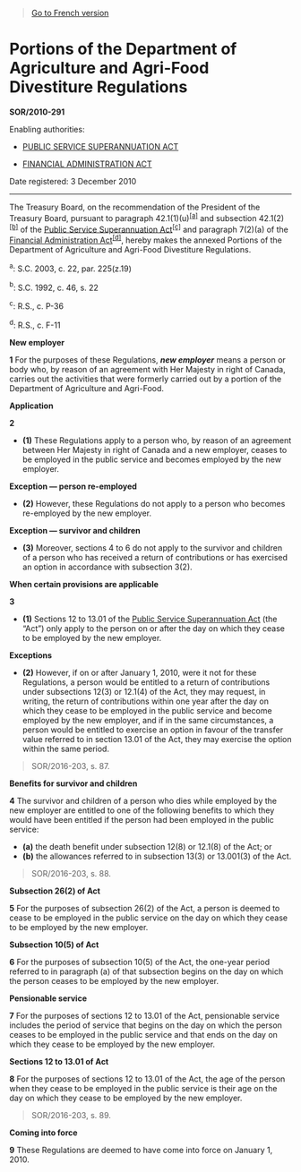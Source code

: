 > [Go to French version](/fr/Règlements/Décrets,%20ordonnances%20et%20règlements%20statutaires/2010/291.md)

# Portions of the Department of Agriculture and Agri-Food Divestiture Regulations

**SOR/2010-291**

Enabling authorities: 
- [PUBLIC SERVICE SUPERANNUATION ACT](/en/Acts/Revised%20Statutes%20of%20Canada/P/P-36.md)

- [FINANCIAL ADMINISTRATION ACT](/en/Acts/Revised%20Statutes%20of%20Canada/F/F-11.md)

Date registered: 3 December 2010

----------

The Treasury Board, on the recommendation of the President of the Treasury Board, pursuant to paragraph 42.1(1)(u)<sup><a href='#fn_609504-E_hq_1901'>[a]</a></sup> and subsection 42.1(2)<sup><a href='#fn_81000-2-623-E_hq_9378'>[b]</a></sup> of the [Public Service Superannuation Act](/en/Acts/Revised%20Statutes%20of%20Canada/P/P-36.md)<sup><a href='#fn_81000-2-623-E_hq_9379'>[c]</a></sup> and paragraph 7(2)(a) of the [Financial Administration Act](/en/Acts/Revised%20Statutes%20of%20Canada/F/F-11.md)<sup><a href='#fn_81000-2-623-E_hq_9380'>[d]</a></sup>, hereby makes the annexed Portions of the Department of Agriculture and Agri-Food Divestiture Regulations.

<a name='fn_609504-E_hq_1901'><sup>a</sup></a>: S.C. 2003, c. 22, par. 225(z.19)<br />

<a name='fn_81000-2-623-E_hq_9378'><sup>b</sup></a>: S.C. 1992, c. 46, s. 22<br />

<a name='fn_81000-2-623-E_hq_9379'><sup>c</sup></a>: R.S., c. P-36<br />

<a name='fn_81000-2-623-E_hq_9380'><sup>d</sup></a>: R.S., c. F-11<br />




**New employer**

**1** For the purposes of these Regulations, ***new employer*** means a person or body who, by reason of an agreement with Her Majesty in right of Canada, carries out the activities that were formerly carried out by a portion of the Department of Agriculture and Agri-Food.




**Application**

**2** 

- **(1)** These Regulations apply to a person who, by reason of an agreement between Her Majesty in right of Canada and a new employer, ceases to be employed in the public service and becomes employed by the new employer.

**Exception — person re-employed**

- **(2)** However, these Regulations do not apply to a person who becomes re-employed by the new employer.

**Exception — survivor and children**

- **(3)** Moreover, sections 4 to 6 do not apply to the survivor and children of a person who has received a return of contributions or has exercised an option in accordance with subsection 3(2).




**When certain provisions are applicable**

**3** 

- **(1)** Sections 12 to 13.01 of the [Public Service Superannuation Act](/en/Acts/Revised%20Statutes%20of%20Canada/P/P-36.md) (the “Act”) only apply to the person on or after the day on which they cease to be employed by the new employer.

**Exceptions**

- **(2)** However, if on or after January 1, 2010, were it not for these Regulations, a person would be entitled to a return of contributions under subsections 12(3) or 12.1(4) of the Act, they may request, in writing, the return of contributions within one year after the day on which they cease to be employed in the public service and become employed by the new employer, and if in the same circumstances, a person would be entitled to exercise an option in favour of the transfer value referred to in section 13.01 of the Act, they may exercise the option within the same period.
> SOR/2016-203, s. 87.





**Benefits for survivor and children**

**4** The survivor and children of a person who dies while employed by the new employer are entitled to one of the following benefits to which they would have been entitled if the person had been employed in the public service:
- **(a)** the death benefit under subsection 12(8) or 12.1(8) of the Act; or
- **(b)** the allowances referred to in subsection 13(3) or 13.001(3) of the Act.
> SOR/2016-203, s. 88.





**Subsection 26(2) of Act**

**5** For the purposes of subsection 26(2) of the Act, a person is deemed to cease to be employed in the public service on the day on which they cease to be employed by the new employer.




**Subsection 10(5) of Act**

**6** For the purposes of subsection 10(5) of the Act, the one-year period referred to in paragraph (a) of that subsection begins on the day on which the person ceases to be employed by the new employer.




**Pensionable service**

**7** For the purposes of sections 12 to 13.01 of the Act, pensionable service includes the period of service that begins on the day on which the person ceases to be employed in the public service and that ends on the day on which they cease to be employed by the new employer.




**Sections 12 to 13.01 of Act**

**8** For the purposes of sections 12 to 13.01 of the Act, the age of the person when they cease to be employed in the public service is their age on the day on which they cease to be employed by the new employer.
> SOR/2016-203, s. 89.





**Coming into force**

**9** These Regulations are deemed to have come into force on January 1, 2010.



